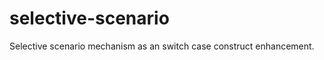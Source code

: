 selective-scenario
==================

Selective scenario mechanism as an switch case construct enhancement.